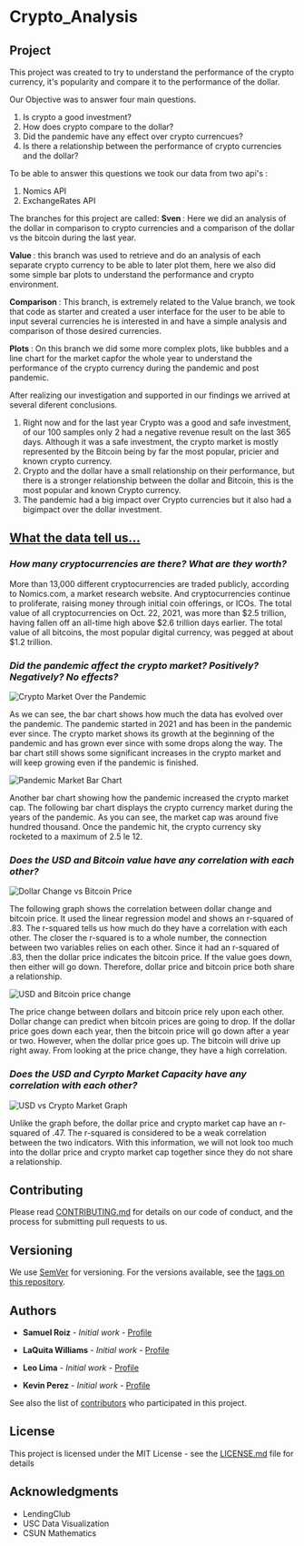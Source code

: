# Crypto_Analysis


## Project 

This project was created to try to understand the performance of the crypto currency, it's popularity and compare it to the performance of the dollar.

Our Objective was to answer four main questions.
1. Is crypto a good investment?
2. How does crypto compare to the dollar?
3. Did the pandemic have any effect over crypto currencues?
4. Is there a relationship between the performance of crypto currencies and the dollar?

To be able to answer this questions we took our data from two api's :
1. Nomics API
2. ExchangeRates API


The branches for this project are called: 
<b> Sven </b>: Here we did an analysis of the dollar in comparison to crypto currencies and a comparison of the dollar vs the bitcoin during the last year.

<b> Value </b>: this branch was used to retrieve and do an analysis of each separate crypto currency to be able to later plot them, here we also did some simple bar plots to understand the performance and crypto environment.

<b> Comparison </b>: This branch, is extremely related to the Value branch, we took that code as starter and created a user interface for the user to be able to input several currencies he is interested in and have a simple analysis and comparison of those desired currencies.

<b> Plots </b>: On this branch we did some more complex plots, like bubbles and a line chart for the market capfor the whole year to understand the performance of the crypto currency during the pandemic and post pandemic.

After realizing our investigation and supported in our findings we arrived at several diferent conclusions.
1. Right now and for the last year Crypto was a good and safe investment, of our 100 samples only 2 had a negative revenue result on the last 365 days. 
  Although it was a safe investment, the crypto market is mostly represented by the Bitcoin being by far the most popular, pricier and known crypto currency.
2. Crypto and the dollar have a small relationship on their performance, but there is a stronger relationship between the dollar and Bitcoin, this is the most popular and known Crypto currency. 
3. The pandemic had a big impact over Crypto currencies but it also had a bigimpact over the dollar investment.

## <u> What the data tell us... </u>

### <b> <i> How many cryptocurrencies are there? What are they worth? </i> </b> 
<p>
More than 13,000 different cryptocurrencies are traded publicly, according to Nomics.com, a market research website. And cryptocurrencies continue to proliferate, raising money through initial coin offerings, or ICOs. The total value of all cryptocurrencies on Oct. 22, 2021, was more than $2.5 trillion, having fallen off an all-time high above $2.6 trillion days earlier. The total value of all bitcoins, the most popular digital currency, was pegged at about $1.2 trillion.
</p>

### <b> <i> Did the pandemic affect the crypto market? Positively? Negatively? No effects? </i> </b>

![Crypto Market Over the Pandemic](https://github.com/samuelroiz/Crypto_Analysis/blob/main/Images_sven/crypto_over_the_years.png)

<p> As we can see, the bar chart shows how much the data has evolved over the pandemic. The pandemic started in 2021 and has been in the pandemic ever since. The crypto market shows its growth at the beginning of the pandemic and has grown ever since with some drops along the way. The bar chart still shows some significant increases in the crypto market and will keep growing even if the pandemic is finished. </p> 

![Pandemic Market Bar Chart](https://github.com/samuelroiz/Crypto_Analysis/blob/main/Images_sven/Pandemic_Market_Bar_Chart.png)

<p> Another bar chart showing how the pandemic increased the crypto market cap. The following bar chart displays the crypto currency market during the years of the pandemic. As you can see, the market cap was around five hundred thousand. Once the pandemic hit, the crypto currency sky rocketed to a maximum of 2.5 le 12.  </p>


### <b> <i> Does the USD and Bitcoin value have any correlation with each other? </i> </b> 

![Dollar Change vs Bitcoin Price](https://github.com/samuelroiz/Crypto_Analysis/blob/main/Images_sven/USD_vs_Bitcoin_2010to2021_with_r_squared.png)

<p> The following graph shows the correlation between dollar change and bitcoin price. It used the linear regression model and shows an r-squared of .83. The r-squared tells us how much do they have a correlation with each other. The closer the r-squared is to a whole number, the connection between two variables relies on each other. Since it had an r-squared of .83, then the dollar price indicates the bitcoin price. If the value goes down, then either will go down. Therefore, dollar price and bitcoin price both share a relationship. </p> 

![USD and Bitcoin price change](https://github.com/samuelroiz/Crypto_Analysis/blob/main/Images_sven/dollar_change_vs_bitcoin_change.png)

<p> The price change between dollars and bitcoin price rely upon each other. Dollar change can predict when bitcoin prices are going to drop. If the dollar price goes down each year, then the bitcoin price will go down after a year or two. However, when the dollar price goes up. The bitcoin will drive up right away. From looking at the price change, they have a high correlation.  </p>

### <b> <i> Does the USD and Cyrpto Market Capacity have any correlation with each other? </i> </b> 

![USD vs Crypto Market Graph](https://github.com/samuelroiz/Crypto_Analysis/blob/main/Images_sven/USD_vs_CyrptoMarket_Pandemic_with_r_squared.png)

Unlike the graph before, the dollar price and crypto market cap have an r-squared of .47. The r-squared is considered to be a weak correlation between the two indicators. With this information, we will not look too much into the dollar price and crypto market cap together since they do not share a relationship. 

## Contributing

Please read [CONTRIBUTING.md](https://gist.github.com/samuelroiz/1af49ec9eea365bc845ba04c5071a976) for details on our code of conduct, and the process for submitting pull requests to us.

## Versioning

We use [SemVer](http://semver.org/) for versioning. For the versions available, see the [tags on this repository](https://github.com/your/project/tags). 

## Authors

* **Samuel Roiz** - *Initial work* - [Profile](https://github.com/samuelroiz)

* **LaQuita Williams** - *Initial work* - [Profile](https://github.com/laquita44) 

* **Leo Lima** - *Initial work* - [Profile](https://github.com/Leolima539) 

* **Kevin Perez** - *Initial work* - [Profile](https://github.com/KevinKVNPR) 


See also the list of [contributors](https://github.com/samuelroiz) who participated in this project.

## License

This project is licensed under the MIT License - see the [LICENSE.md](https://gist.github.com/samuelroiz/1af49ec9eea365bc845ba04c5071a976) file for details

## Acknowledgments

* LendingClub 
* USC Data Visualization
* CSUN Mathematics
